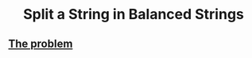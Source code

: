 <div align="center">
  <br>
  <h1>Split a String in Balanced Strings</h1>
</div>


## [The problem](https://leetcode.com/problems/split-a-string-in-balanced-strings)
